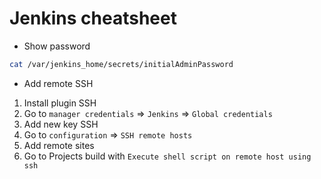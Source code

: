# Jenkins cheatsheet

- Show password

```bash
cat /var/jenkins_home/secrets/initialAdminPassword
```

- Add remote SSH

1. Install plugin SSH
2. Go to `manager credentials` => `Jenkins` => `Global credentials`
3. Add new key SSH
4. Go to `configuration` => `SSH remote hosts`
5. Add remote sites
6. Go to Projects build with `Execute shell script on remote host using ssh`
